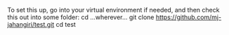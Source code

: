To set this up, go into your virtual environment if needed, and then check this out into some folder:
cd ...wherever...
git clone https://github.com/mj-jahangiri/test.git
cd test

